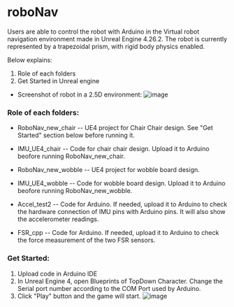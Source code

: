 # roboNav
Users are able to control the robot with Arduino in the Virtual robot navigation environment made in Unreal Engine 4.26.2. The robot is currently represented by a trapezoidal prism, with rigid body physics enabled.

Below explains:
1. Role of each folders
2. Get Started in Unreal engine

 - Screenshot of robot in a 2.5D environment:
![image](https://user-images.githubusercontent.com/60235671/126192124-3532222e-b3f1-4ab8-9f20-414f865b5bee.png)

### Role of each folders:

- RoboNav_new_chair -- UE4 project for Chair Chair design. See "Get Started" section below before running it.
- IMU_UE4_chair -- Code for chair chair design. Upload it to Arduino beofore running RoboNav_new_chair.

- RoboNav_new_wobble -- UE4 project for wobble board design.
- IMU_UE4_wobble -- Code for wobble board design. Upload it to Arduino beofore running RoboNav_new_wobble.

- Accel_test2 -- Code for Arduino. If needed, upload it to Arduino to check the hardware connection of IMU pins with Arduino pins. It will also show the accelerometer readings.
- FSR_cpp -- Code for Arduino. If needed, upload it to Arduino to check the force measurement of the two FSR sensors.

### Get Started:
1. Upload code in Arduino IDE
2. In Unreal Engine 4, open Blueprints of TopDown Character. Change the Serial port number according to the COM Port used by Arduino. 
3. Click "Play" button and the game will start.
![image](https://user-images.githubusercontent.com/60235671/126820836-14178afe-d43d-42d3-b585-23919c359452.png)
